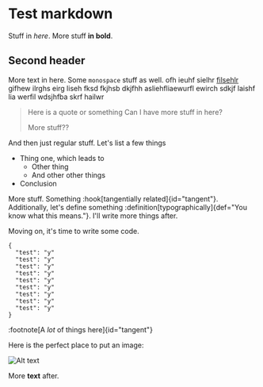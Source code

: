 # Test markdown

Stuff in _here_. More stuff **in bold**.

## Second header

More text in here. Some `monospace` stuff as well. ofh ieuhf sielhr [filsehlr](https://google.com) gifhew ilrghs eirg liseh fksd fkjhsb dkjfhh asliehfliaewurfl ewirch sdkjf laishf lia werfil wdsjhfba skrf hailwr

> Here is a quote or something
> Can I have more stuff in here?
>
> More stuff??

And then just regular stuff. Let's list a few things

- Thing one, which leads to
  - Other thing
  - And other other things
- Conclusion

More stuff. Something :hook[tangentially related]{id="tangent"}. Additionally, let's define something :definition[typographically]{def="You know what this means."}. I'll write more things after.

Moving on, it's time to write some code.

```
{
  "test": "y"
  "test": "y"
  "test": "y"
  "test": "y"
  "test": "y"
  "test": "y"
  "test": "y"
  "test": "y"
  "test": "y"
}
```

:footnote[A _lot_ of things here]{id="tangent"}

Here is the perfect place to put an image:

![Alt text](recipe.png "A cool recipe I found")

More **text** after.

